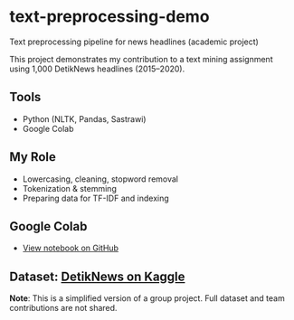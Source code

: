 # text-preprocessing-demo
Text preprocessing pipeline for news headlines (academic project)

This project demonstrates my contribution to a text mining assignment using 1,000 DetikNews headlines (2015–2020).

## Tools
- Python (NLTK, Pandas, Sastrawi)
- Google Colab

## My Role
- Lowercasing, cleaning, stopword removal
- Tokenization & stemming
- Preparing data for TF-IDF and indexing

## Google Colab
- [View notebook on GitHub](https://colab.research.google.com/drive/1SZA1KwffG1sN0uaWlyUZXpQKULNhRxmb?usp=sharing)

## Dataset: [DetikNews on Kaggle](https://www.kaggle.com/datasets/bantalmetal/detiknews-headline-every-15th-janoct-20152020?resource=download&authuser=0)

**Note**: This is a simplified version of a group project. Full dataset and team contributions are not shared.

